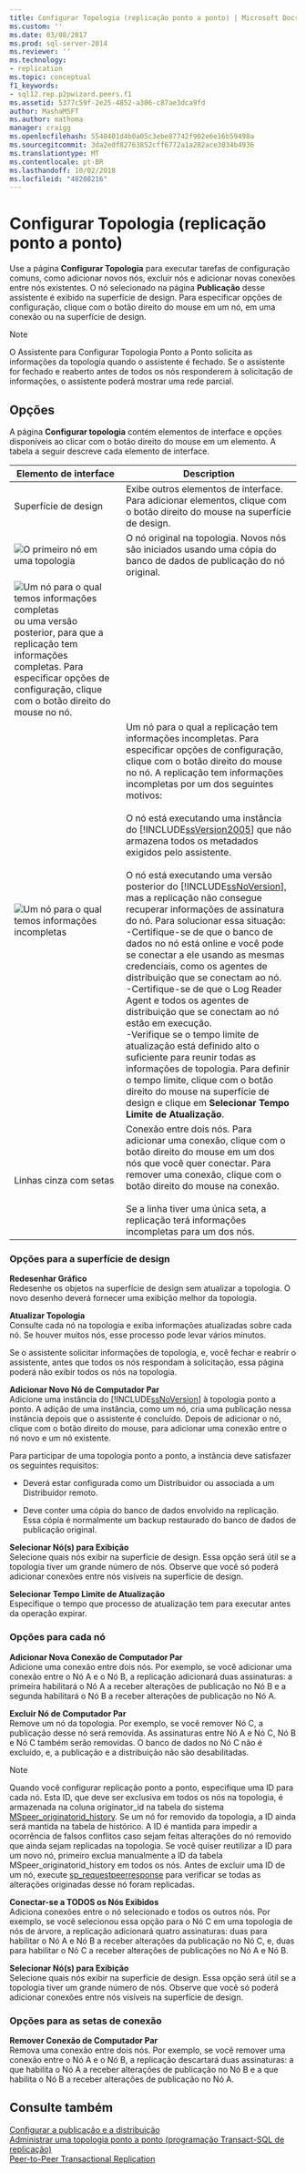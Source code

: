```yaml
---
title: Configurar Topologia (replicação ponto a ponto) | Microsoft Docs
ms.custom: ''
ms.date: 03/08/2017
ms.prod: sql-server-2014
ms.reviewer: ''
ms.technology:
- replication
ms.topic: conceptual
f1_keywords:
- sql12.rep.p2pwizard.peers.f1
ms.assetid: 5377c59f-2e25-4852-a306-c87ae3dca9fd
author: MashaMSFT
ms.author: mathoma
manager: craigg
ms.openlocfilehash: 5540401d4b0a05c3ebe87742f902e6e16b59498a
ms.sourcegitcommit: 3da2edf82763852cff6772a1a282ace3034b4936
ms.translationtype: MT
ms.contentlocale: pt-BR
ms.lasthandoff: 10/02/2018
ms.locfileid: "48208216"
---
```

# <a name="configure-topology-peer-to-peer-replication"></a>Configurar Topologia (replicação ponto a ponto)
  Use a página **Configurar Topologia** para executar tarefas de configuração comuns, como adicionar novos nós, excluir nós e adicionar novas conexões entre nós existentes. O nó selecionado na página **Publicação** desse assistente é exibido na superfície de design. Para especificar opções de configuração, clique com o botão direito do mouse em um nó, em uma conexão ou na superfície de design.  
  
> [!NOTE]  
>  O Assistente para Configurar Topologia Ponto a Ponto solicita as informações da topologia quando o assistente é fechado. Se o assistente for fechado e reaberto antes de todos os nós responderem à solicitação de informações, o assistente poderá mostrar uma rede parcial.  
  
## <a name="options"></a>Opções  
 A página **Configurar topologia** contém elementos de interface e opções disponíveis ao clicar com o botão direito do mouse em um elemento. A tabela a seguir descreve cada elemento de interface.  
  
|Elemento de interface|Description|  
|-----------------------|-----------------|  
|Superfície de design|Exibe outros elementos de interface. Para adicionar elementos, clique com o botão direito do mouse na superfície de design.|  
|![O primeiro nó em uma topologia](media/p2pwizard-firstnode.gif "O primeiro nó em uma topologia")|O nó original na topologia. Novos nós são iniciados usando uma cópia do banco de dados de publicação do nó original.|  
|![Um nó para o qual temos informações completas](media/p2pwizard-complete.gif "um nó para o qual temos informações completas") ou uma versão posterior, para que a replicação tem informações completas. Para especificar opções de configuração, clique com o botão direito do mouse no nó.|  
|![Um nó para o qual temos informações incompletas](media/p2pwizard-incomplete.gif "Um nó para o qual temos informações incompletas")|Um nó para o qual a replicação tem informações incompletas. Para especificar opções de configuração, clique com o botão direito do mouse no nó. A replicação tem informações incompletas por um dos seguintes motivos:<br /><br /> O nó está executando uma instância do [!INCLUDE[ssVersion2005](../../includes/ssversion2005-md.md)] que não armazena todos os metadados exigidos pelo assistente.<br /><br /> O nó está executando uma versão posterior do [!INCLUDE[ssNoVersion](../../includes/ssnoversion-md.md)], mas a replicação não consegue recuperar informações de assinatura do nó. Para solucionar essa situação:<br />-Certifique-se de que o banco de dados no nó está online e você pode se conectar a ele usando as mesmas credenciais, como os agentes de distribuição que se conectam ao nó.<br />-Certifique-se de que o Log Reader Agent e todos os agentes de distribuição que se conectam ao nó estão em execução.<br />-Verifique se o tempo limite de atualização está definido alto o suficiente para reunir todas as informações de topologia. Para definir o tempo limite, clique com o botão direito do mouse na superfície de design e clique em **Selecionar Tempo Limite de Atualização**.|  
|Linhas cinza com setas|Conexão entre dois nós. Para adicionar uma conexão, clique com o botão direito do mouse em um dos nós que você quer conectar. Para remover uma conexão, clique com o botão direito do mouse na conexão.<br /><br /> Se a linha tiver uma única seta, a replicação terá informações incompletas para um dos nós.|  
  
### <a name="options-for-the-design-surface"></a>Opções para a superfície de design  
 **Redesenhar Gráfico**  
 Redesenhe os objetos na superfície de design sem atualizar a topologia. O novo desenho deverá fornecer uma exibição melhor da topologia.  
  
 **Atualizar Topologia**  
 Consulte cada nó na topologia e exiba informações atualizadas sobre cada nó. Se houver muitos nós, esse processo pode levar vários minutos.  
  
 Se o assistente solicitar informações de topologia, e, você fechar e reabrir o assistente, antes que todos os nós respondam à solicitação, essa página poderá não exibir todos os nós na topologia.  
  
 **Adicionar Novo Nó de Computador Par**  
 Adicione uma instância do [!INCLUDE[ssNoVersion](../../includes/ssnoversion-md.md)] à topologia ponto a ponto. A adição de uma instância, como um nó, cria uma publicação nessa instância depois que o assistente é concluído. Depois de adicionar o nó, clique com o botão direito do mouse, para adicionar uma conexão entre o nó novo e um nó existente.  
  
 Para participar de uma topologia ponto a ponto, a instância deve satisfazer os seguintes requisitos:  
  
-   Deverá estar configurada como um Distribuidor ou associada a um Distribuidor remoto.  
  
-   Deve conter uma cópia do banco de dados envolvido na replicação. Essa cópia é normalmente um backup restaurado do banco de dados de publicação original.  
  
 **Selecionar Nó(s) para Exibição**  
 Selecione quais nós exibir na superfície de design. Essa opção será útil se a topologia tiver um grande número de nós. Observe que você só poderá adicionar conexões entre nós visíveis na superfície de design.  
  
 **Selecionar Tempo Limite de Atualização**  
 Especifique o tempo que processo de atualização tem para executar antes da operação expirar.  
  
### <a name="options-for-each-node"></a>Opções para cada nó  
 **Adicionar Nova Conexão de Computador Par**  
 Adicione uma conexão entre dois nós. Por exemplo, se você adicionar uma conexão entre o Nó A e o Nó B, a replicação adicionará duas assinaturas: a primeira habilitará o Nó A a receber alterações de publicação no Nó B e a segunda habilitará o Nó B a receber alterações de publicação no Nó A.  
  
 **Excluir Nó de Computador Par**  
 Remove um nó da topologia. Por exemplo, se você remover Nó C, a publicação desse nó será removida. As assinaturas entre Nó A e Nó C, Nó B e Nó C também serão removidas. O banco de dados no Nó C não é excluído, e, a publicação e a distribuição não são desabilitadas.  
  
> [!NOTE]  
>  Quando você configurar replicação ponto a ponto, especifique uma ID para cada nó. Esta ID, que deve ser exclusiva em todos os nós na topologia, é armazenada na coluna originator_id na tabela do sistema [MSpeer_originatorid_history](/sql/relational-databases/system-tables/mspeer-originatorid-history-transact-sql). Se um nó for removido da topologia, a ID ainda será mantida na tabela de histórico. A ID é mantida para impedir a ocorrência de falsos conflitos caso sejam feitas alterações do nó removido que ainda sejam replicadas na topologia. Se você quiser reutilizar a ID para um novo nó, primeiro exclua manualmente a ID da tabela MSpeer_originatorid_history em todos os nós. Antes de excluir uma ID de um nó, execute [sp_requestpeerresponse](/sql/relational-databases/system-stored-procedures/sp-requestpeerresponse-transact-sql) para verificar se todas as alterações originadas desse nó foram replicadas.  
  
 **Conectar-se a TODOS os Nós Exibidos**  
 Adiciona conexões entre o nó selecionado e todos os outros nós. Por exemplo, se você selecionou essa opção para o Nó C em uma topologia de nós de árvore, a replicação adicionará quatro assinaturas: duas para habilitar o Nó A e Nó B a receber alterações da publicação no Nó C, e, duas para habilitar o Nó C a receber alterações de publicações no Nó A e Nó B.  
  
 **Selecionar Nó(s) para Exibição**  
 Selecione quais nós exibir na superfície de design. Essa opção será útil se a topologia tiver um grande número de nós. Observe que você só poderá adicionar conexões entre nós visíveis na superfície de design.  
  
### <a name="options-for-the-connection-arrows"></a>Opções para as setas de conexão  
 **Remover Conexão de Computador Par**  
 Remova uma conexão entre dois nós. Por exemplo, se você remover uma conexão entre o Nó A e o Nó B, a replicação descartará duas assinaturas: a que habilita o Nó A a receber alterações de publicação no Nó B e a que habilita o Nó B a receber alterações de publicação no Nó A.  
  
## <a name="see-also"></a>Consulte também  
 [Configurar a publicação e a distribuição](configure-publishing-and-distribution.md)   
 [Administrar uma topologia ponto a ponto &#40;programação Transact-SQL de replicação&#41;](administration/administer-a-peer-to-peer-topology-replication-transact-sql-programming.md)   
 [Peer-to-Peer Transactional Replication](transactional/peer-to-peer-transactional-replication.md)  
  
  
